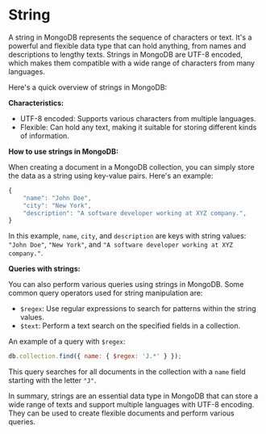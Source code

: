# String

A string in MongoDB represents the sequence of characters or text. It's a powerful and flexible data type that can hold anything, from names and descriptions to lengthy texts. Strings in MongoDB are UTF-8 encoded, which makes them compatible with a wide range of characters from many languages.

Here's a quick overview of strings in MongoDB:

**Characteristics:**

- UTF-8 encoded: Supports various characters from multiple languages.
- Flexible: Can hold any text, making it suitable for storing different kinds of information.

**How to use strings in MongoDB:**

When creating a document in a MongoDB collection, you can simply store the data as a string using key-value pairs. Here's an example:

```javascript
{
    "name": "John Doe",
    "city": "New York",
    "description": "A software developer working at XYZ company.",
}
```

In this example, `name`, `city`, and `description` are keys with string values: `"John Doe"`, `"New York"`, and `"A software developer working at XYZ company."`.

**Queries with strings:**

You can also perform various queries using strings in MongoDB. Some common query operators used for string manipulation are:

- `$regex`: Use regular expressions to search for patterns within the string values.
- `$text`: Perform a text search on the specified fields in a collection.

An example of a query with `$regex`:

```javascript
db.collection.find({ name: { $regex: 'J.*' } });
```

This query searches for all documents in the collection with a `name` field starting with the letter `"J"`.

In summary, strings are an essential data type in MongoDB that can store a wide range of texts and support multiple languages with UTF-8 encoding. They can be used to create flexible documents and perform various queries.
